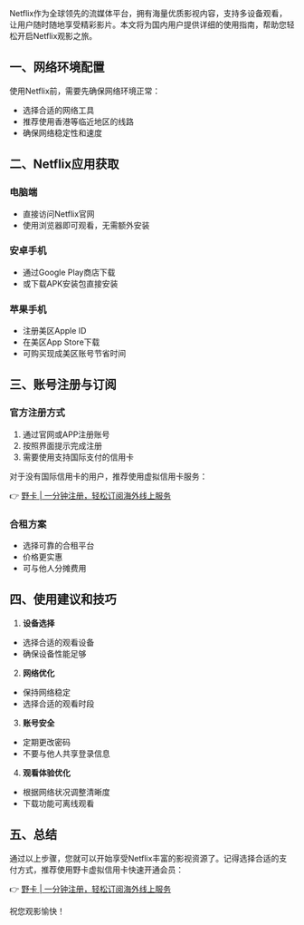 Netflix作为全球领先的流媒体平台，拥有海量优质影视内容，支持多设备观看，让用户随时随地享受精彩影片。本文将为国内用户提供详细的使用指南，帮助您轻松开启Netflix观影之旅。

## 一、网络环境配置

使用Netflix前，需要先确保网络环境正常：
- 选择合适的网络工具
- 推荐使用香港等临近地区的线路
- 确保网络稳定性和速度

## 二、Netflix应用获取

### 电脑端
- 直接访问Netflix官网
- 使用浏览器即可观看，无需额外安装

### 安卓手机
- 通过Google Play商店下载
- 或下载APK安装包直接安装

### 苹果手机
- 注册美区Apple ID
- 在美区App Store下载
- 可购买现成美区账号节省时间

## 三、账号注册与订阅

### 官方注册方式
1. 通过官网或APP注册账号
2. 按照界面提示完成注册
3. 需要使用支持国际支付的信用卡

对于没有国际信用卡的用户，推荐使用虚拟信用卡服务：

👉 [野卡 | 一分钟注册，轻松订阅海外线上服务](https://bit.ly/bewildcard)

### 合租方案
- 选择可靠的合租平台
- 价格更实惠
- 可与他人分摊费用

## 四、使用建议和技巧

1. **设备选择**
- 选择合适的观看设备
- 确保设备性能足够

2. **网络优化**
- 保持网络稳定
- 选择合适的观看时段

3. **账号安全**
- 定期更改密码
- 不要与他人共享登录信息

4. **观看体验优化**
- 根据网络状况调整清晰度
- 下载功能可离线观看

## 五、总结

通过以上步骤，您就可以开始享受Netflix丰富的影视资源了。记得选择合适的支付方式，推荐使用野卡虚拟信用卡快速开通会员：

👉 [野卡 | 一分钟注册，轻松订阅海外线上服务](https://bit.ly/bewildcard)

祝您观影愉快！